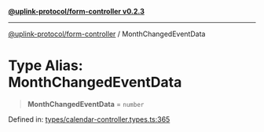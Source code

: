 [**@uplink-protocol/form-controller v0.2.3**](../README.md)

***

[@uplink-protocol/form-controller](../globals.md) / MonthChangedEventData

# Type Alias: MonthChangedEventData

> **MonthChangedEventData** = `number`

Defined in: [types/calendar-controller.types.ts:365](https://github.com/jmkcoder/uplink-protocol-calendar/blob/b9b5d949a141a189c8cea12210e36bb76f18ad06/src/types/calendar-controller.types.ts#L365)
